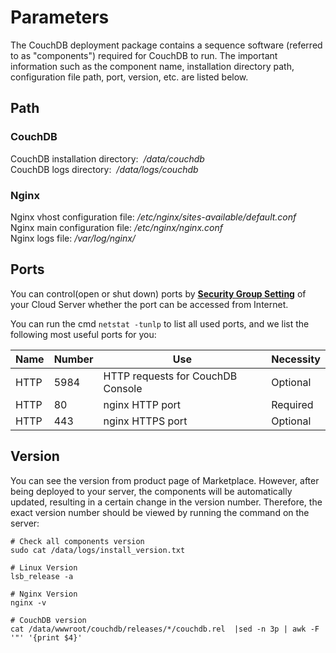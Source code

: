 # Parameters

The CouchDB deployment package contains a sequence software (referred to as "components") required for CouchDB to run. The important information such as the component name, installation directory path, configuration file path, port, version, etc. are listed below.

## Path

### CouchDB

CouchDB installation directory:  */data/couchdb*  
CouchDB logs directory:  */data/logs/couchdb*   

### Nginx

Nginx vhost configuration file: */etc/nginx/sites-available/default.conf*  
Nginx main configuration file: */etc/nginx/nginx.conf*  
Nginx logs file: */var/log/nginx/*

## Ports

You can control(open or shut down) ports by **[Security Group Setting](https://support.websoft9.com/docs/faq/zh/tech-instance.html)** of your Cloud Server whether the port can be accessed from Internet.

You can run the cmd `netstat -tunlp` to list all used ports, and we list the following most useful ports for you:

| Name | Number | Use |  Necessity |
| --- | --- | --- | --- |
| HTTP | 5984 | HTTP requests for CouchDB Console| Optional |
| HTTP | 80 |  nginx HTTP port | Required |
| HTTP | 443 | nginx HTTPS port| Optional |


## Version

You can see the version from product page of Marketplace. However, after being deployed to your server, the components will be automatically updated, resulting in a certain change in the version number. Therefore, the exact version number should be viewed by running the command on the server:

```shell
# Check all components version
sudo cat /data/logs/install_version.txt

# Linux Version
lsb_release -a

# Nginx Version
nginx -v

# CouchDB version
cat /data/wwwroot/couchdb/releases/*/couchdb.rel  |sed -n 3p | awk -F '"' '{print $4}'
```
